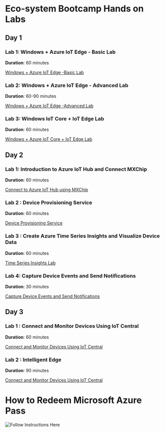 
# Eco-system Bootcamp Hands on Labs

<!-- ![Imported Script](images/ref_architecture.png "Header Image") -->

## Day 1

### Lab 1: Windows + Azure IoT Edge - Basic Lab

**Duration**: 60 minutes

[Windows + Azure IoT Edge -Basic Lab](Day1-HOL1.md)  


### Lab 2: Windows + Azure IoT Edge - Advanced Lab

**Duration**: 60-90 minutes

[Windows + Azure IoT Edge -Advanced Lab](Day1-HOL2.md)

### Lab 3: Windows IoT Core + IoT Edge Lab

**Duration**: 60 minutes

[Windows + Azure IoT Core + IoT Edge Lab](Day1-HOL3.md)

## Day 2

### Lab 1: Introduction to Azure IoT Hub and Connect MXChip

**Duration**: 60 minutes

[Connect to Azure IoT Hub using MXChip](Day2-HOL1.md) 


### Lab 2 : Device Provisioning Service 

**Duration**: 60 minutes

[Device Provisioning Service](Day2-HOL2.md)

### Lab 3 : Create Azure Time Series Insights and Visualize Device Data

**Duration**: 60 minutes

[Time Series Insights Lab](Day2-HOL3.md) 

### Lab 4: Capture Device Events and Send Notifications

**Duration**: 30 minutes

[Capture Device Events and Send Notifications](Day2-HOL4.md)

## Day 3

### Lab 1 : Connect and Monitor Devices Using IoT Central  

**Duration**: 60 minutes

[Connect and Monitor Devices Using IoT Central](Day3-HOL1.md)

### Lab 2 : Intelligent Edge  

**Duration**: 90 minutes

[Connect and Monitor Devices Using IoT Central](Day3-HOL2.md)



# How to Redeem Microsoft Azure Pass
![Follow Instructions Here](https://www.microsoftazurepass.com/Home/HowTo)